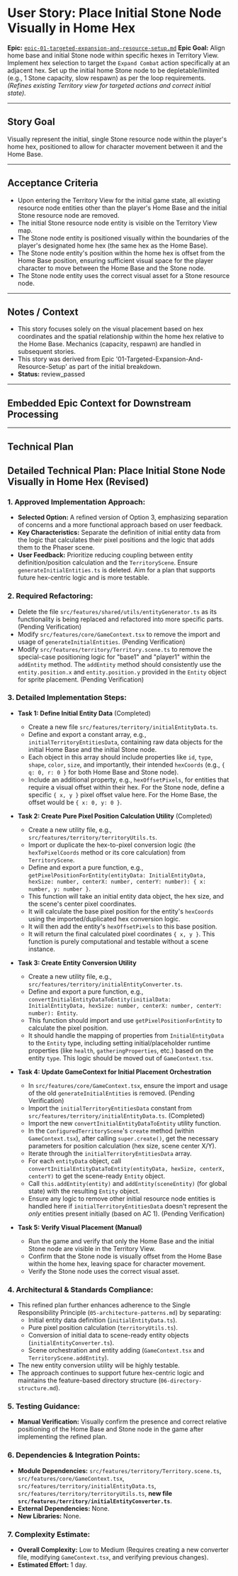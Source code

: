 # User Story: Place Initial Stone Node Visually in Home Hex

**Epic:** [`epic-01-targeted-expansion-and-resource-setup.md`](./epic-01-targeted-expansion-and-resource-setup.md)
**Epic Goal:** Align home base and initial Stone node within specific hexes in Territory View. Implement hex selection to target the `Expand Combat` action specifically at an adjacent hex. Set up the initial home Stone node to be depletable/limited (e.g., 1 Stone capacity, slow respawn) as per the loop requirements. *(Refines existing Territory view for targeted actions and correct initial state).*

---

## Story Goal

Visually represent the initial, single Stone resource node within the player's home hex, positioned to allow for character movement between it and the Home Base.

---

## Acceptance Criteria

*   Upon entering the Territory View for the initial game state, all existing resource node entities other than the player's Home Base and the initial Stone resource node are removed.
*   The initial Stone resource node entity is visible on the Territory View map.
*   The Stone node entity is positioned visually within the boundaries of the player's designated home hex (the same hex as the Home Base).
*   The Stone node entity's position within the home hex is offset from the Home Base position, ensuring sufficient visual space for the player character to move between the Home Base and the Stone node.
*   The Stone node entity uses the correct visual asset for a Stone resource node.

---

## Notes / Context

*   This story focuses solely on the visual placement based on hex coordinates and the spatial relationship within the home hex relative to the Home Base. Mechanics (capacity, respawn) are handled in subsequent stories.
*   This story was derived from Epic '01-Targeted-Expansion-And-Resource-Setup' as part of the initial breakdown.
*   **Status:** review_passed

---

## Embedded Epic Context for Downstream Processing

<!-- ROO CONTEXT - DO NOT MODIFY MANUALLY -->
<!--
Epic Path: ./epic-01-targeted-expansion-and-resource-setup.md
Epic Title: 01-Targeted-Expansion-And-Resource-Setup
Epic Goal Summary: Align home base and initial Stone node within specific hexes in Territory View. Implement hex selection to target the Expand Combat action specifically at an adjacent hex. Set up the initial home Stone node to be depletable/limited (e.g., 1 Stone capacity, slow respawn) as per the loop requirements. (Refines existing Territory view for targeted actions and correct initial state).
Project Context (if available in Epic):
  Project Title: project-01-establish-core-feedback-loop
  Project Goal: Implement the minimum viable gameplay loop connecting the core views: Gather Stone in Territory View, initiate Expand Combat, earn persistent Coins from Combat success (e.g., clearing Wave 1), spend Coins in a minimal Management View to unlock basic Stone-to-Pebble crafting, use crafted Pebbles to conquer the first Hex (e.g., clear Wave 1), and have the conquered Hex reveal a better/new Stone node.
-->

---

## Technical Plan

## Detailed Technical Plan: Place Initial Stone Node Visually in Home Hex (Revised)

### 1. Approved Implementation Approach:
*   **Selected Option:** A refined version of Option 3, emphasizing separation of concerns and a more functional approach based on user feedback.
*   **Key Characteristics:** Separate the definition of initial entity data from the logic that calculates their pixel positions and the logic that adds them to the Phaser scene.
*   **User Feedback:** Prioritize reducing coupling between entity definition/position calculation and the `TerritoryScene`. Ensure `generateInitialEntities.ts` is deleted. Aim for a plan that supports future hex-centric logic and is more testable.

### 2. Required Refactoring:
*   Delete the file `src/features/shared/utils/entityGenerator.ts` as its functionality is being replaced and refactored into more specific parts. (Pending Verification)
*   Modify `src/features/core/GameContext.tsx` to remove the import and usage of `generateInitialEntities`. (Pending Verification)
*   Modify `src/features/territory/Territory.scene.ts` to remove the special-case positioning logic for "base1" and "player1" within the `addEntity` method. The `addEntity` method should consistently use the `entity.position.x` and `entity.position.y` provided in the `Entity` object for sprite placement. (Pending Verification)

### 3. Detailed Implementation Steps:
*   **Task 1: Define Initial Entity Data** (Completed)
    *   Create a new file `src/features/territory/initialEntityData.ts`.
    *   Define and export a constant array, e.g., `initialTerritoryEntitiesData`, containing raw data objects for the initial Home Base and the initial Stone node.
    *   Each object in this array should include properties like `id`, `type`, `shape`, `color`, `size`, and importantly, their intended `hexCoords` (e.g., `{ q: 0, r: 0 }` for both Home Base and Stone node).
    *   Include an additional property, e.g., `hexOffsetPixels`, for entities that require a visual offset within their hex. For the Stone node, define a specific `{ x, y }` pixel offset value here. For the Home Base, the offset would be `{ x: 0, y: 0 }`.

*   **Task 2: Create Pure Pixel Position Calculation Utility** (Completed)
    *   Create a new utility file, e.g., `src/features/territory/territoryUtils.ts`.
    *   Import or duplicate the hex-to-pixel conversion logic (the `hexToPixelCoords` method or its core calculation) from `TerritoryScene`.
    *   Define and export a pure function, e.g., `getPixelPositionForEntity(entityData: InitialEntityData, hexSize: number, centerX: number, centerY: number): { x: number, y: number }`.
    *   This function will take an initial entity data object, the hex size, and the scene's center pixel coordinates.
    *   It will calculate the base pixel position for the entity's `hexCoords` using the imported/duplicated hex conversion logic.
    *   It will then add the entity's `hexOffsetPixels` to this base position.
    *   It will return the final calculated pixel coordinates `{ x, y }`. This function is purely computational and testable without a scene instance.

*   **Task 3: Create Entity Conversion Utility**
    *   Create a new utility file, e.g., `src/features/territory/initialEntityConverter.ts`.
    *   Define and export a pure function, e.g., `convertInitialEntityDataToEntity(initialData: InitialEntityData, hexSize: number, centerX: number, centerY: number): Entity`.
    *   This function should import and use `getPixelPositionForEntity` to calculate the pixel position.
    *   It should handle the mapping of properties from `InitialEntityData` to the `Entity` type, including setting initial/placeholder runtime properties (like `health`, `gatheringProperties`, etc.) based on the entity `type`. This logic should be moved out of `GameContext.tsx`.

*   **Task 4: Update GameContext for Initial Placement Orchestration**
    *   In `src/features/core/GameContext.tsx`, ensure the import and usage of the old `generateInitialEntities` is removed. (Pending Verification)
    *   Import the `initialTerritoryEntitiesData` constant from `src/features/territory/initialEntityData.ts`. (Completed)
    *   Import the new `convertInitialEntityDataToEntity` utility function.
    *   In the `ConfiguredTerritoryScene`'s `create` method (within `GameContext.tsx`), after calling `super.create()`, get the necessary parameters for position calculation (hex size, scene center X/Y).
    *   Iterate through the `initialTerritoryEntitiesData` array.
    *   For each `entityData` object, call `convertInitialEntityDataToEntity(entityData, hexSize, centerX, centerY)` to get the scene-ready `Entity` object.
    *   Call `this.addEntity(entity)` and `addEntity(sceneEntity)` (for global state) with the resulting `Entity` object.
    *   Ensure any logic to remove other initial resource node entities is handled here if `initialTerritoryEntitiesData` doesn't represent the *only* entities present initially (based on AC 1). (Pending Verification)

*   **Task 5: Verify Visual Placement (Manual)**
    *   Run the game and verify that only the Home Base and the initial Stone node are visible in the Territory View.
    *   Confirm that the Stone node is visually offset from the Home Base within the home hex, leaving space for character movement.
    *   Verify the Stone node uses the correct visual asset.

### 4. Architectural & Standards Compliance:
*   This refined plan further enhances adherence to the Single Responsibility Principle (`05-architecture-patterns.md`) by separating:
    *   Initial entity data definition (`initialEntityData.ts`).
    *   Pure pixel position calculation (`territoryUtils.ts`).
    *   Conversion of initial data to scene-ready entity objects (`initialEntityConverter.ts`).
    *   Scene orchestration and entity adding (`GameContext.tsx` and `TerritoryScene.addEntity`).
*   The new entity conversion utility will be highly testable.
*   The approach continues to support future hex-centric logic and maintains the feature-based directory structure (`06-directory-structure.md`).

### 5. Testing Guidance:
*   **Manual Verification:** Visually confirm the presence and correct relative positioning of the Home Base and Stone node in the game after implementing the refined plan.

### 6. Dependencies & Integration Points:
*   **Module Dependencies:** `src/features/territory/Territory.scene.ts`, `src/features/core/GameContext.tsx`, `src/features/territory/initialEntityData.ts`, `src/features/territory/territoryUtils.ts`, **new file `src/features/territory/initialEntityConverter.ts`**.
*   **External Dependencies:** None.
*   **New Libraries:** None.

### 7. Complexity Estimate:
*   **Overall Complexity:** Low to Medium (Requires creating a new converter file, modifying `GameContext.tsx`, and verifying previous changes).
*   **Estimated Effort:** 1 day.